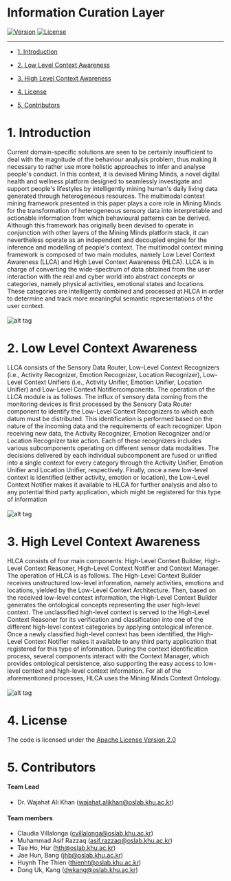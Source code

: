 # Information Curation Layer

<!-- make your own badges from here: http://shields.io/ -->
[![Version](https://img.shields.io/badge/ICL-2.5-ff69b4.svg)](http://www.miningminds.re.kr/approach/)
[![License](https://img.shields.io/badge/Apache%20License%20-Version%202.0-yellowgreen.svg)](https://www.apache.org/licenses/LICENSE-2.0)

--------------------------

<!-- Update the list and the main body. -->




- [1. Introduction](#1-introduction)
	
- [2. Low Level Context Awareness](#2-low-level-context-awareness)
   
- [3. High Level Context Awareness](#3-high-level-context-awareness)

- [4. License](#4-license)

- [5. Contributors](#5-contributors)

<!-- Main Body of the Document -->


# 1. Introduction

Current domain-specific solutions are seen to be certainly insufficient to deal with the magnitude of the behaviour analysis problem, thus making it necessary to rather use more holistic approaches to infer and analyse people's conduct. In this context, it is devised Mining Minds, a novel digital health and wellness platform designed to seamlessly investigate and support people's lifestyles
by intelligently mining human's daily living data generated through heterogeneous resources. The multimodal context mining framework presented in this paper plays a core role in Mining Minds for the transformation of heterogeneous sensory data into interpretable and actionable information from which behavioural patterns can be derived. Although this framework has originally been devised to operate in conjunction with other layers of the Mining Minds platform stack, it can nevertheless operate as an independent and decoupled engine for the inference and modelling of people's context. The multimodal context mining framework is composed of two main modules, namely Low Level Context Awareness (LLCA) and High Level Context Awareness (HLCA). LLCA is in charge of converting the wide-spectrum of data obtained from the user interaction with the real and cyber world into abstract concepts or categories, namely physical activities, emotional states and locations. These categories are intelligently combined and processed at HLCA in order to determine and track
more meaningful semantic representations of the user context.
<br><br>
![alt tag](https://nailbrainz.github.io/ICLLIB_reop/ICL.jpg)
<br>
# 2. Low Level Context Awareness

LLCA consists of the Sensory Data Router, Low-Level Context Recognizers (i.e., Activity
Recognizer, Emotion Recognizer, Location Recognizer), Low-Level Context Unifiers (i.e., Activity
Unifier, Emotion Unifier, Location Unifier) and Low-Level Context Notifiercomponents. The operation
of the LLCA module is as follows. The influx of sensory data coming from the monitoring
devices is first processed by the Sensory Data Router component to identify the Low-Level Context
Recognizers to which each datum must be distributed. This identification is performed based on
the nature of the incoming data and the requirements of each recognizer. Upon receiving new data,
the Activity Recognizer, Emotion Recognizer and/or Location Recognizer take action. Each of these
recognizers includes various subcomponents operating on different sensor data modalities. The
decisions delivered by each individual subcomponent are fused or unified into a single context
for every category through the Activity Unifier, Emotion Unifier and Location Unifier, respectively.
Finally, once a new low-level context is identified (either activity, emotion or location), the Low-Level
Context Notifier makes it available to HLCA for further analysis and also to any potential third party
application, which might be registered for this type of information
<br><br>
![alt tag](https://nailbrainz.github.io/ICLLIB_reop/LLCA.jpg)
<br>
# 3. High Level Context Awareness
HLCA consists of four main components: High-Level Context Builder, High-Level Context Reasoner,
High-Level Context Notifier and Context Manager. The operation of HLCA is as follows.
The High-Level Context Builder receives unstructured low-level information, namely activities,
emotions and locations, yielded by the Low-Level Context Architecture. Then, based on the received
low-level context information, the High-Level Context Builder generates the ontological concepts
representing the user high-level context. The unclassified high-level context is served to the High-Level
Context Reasoner for its verification and classification into one of the different high-level context
categories by applying ontological inference. Once a newly classified high-level context has been
identified, the High-Level Context Notifier makes it available to any third party application that
registered for this type of information. During the context identification process, several components
interact with the Context Manager, which provides ontological persistence, also supporting the easy
access to low-level context and high-level context information. For all of the aforementioned processes,
HLCA uses the Mining Minds Context Ontology.
<br><br>
![alt tag](https://nailbrainz.github.io/ICLLIB_reop/HLCA.jpg)
<br>
# 4. License

The code is licensed under the [Apache License Version 2.0](http://www.apache.org/licenses/LICENSE-2.0)
<br>
 
# 5. Contributors

#### Team Lead 

- Dr. Wajahat Ali Khan (wajahat.alikhan@oslab.khu.ac.kr)

#### Team members 
- Claudia Villalonga (cvillalonga@oslab.khu.ac.kr)
- Muhammad Asif Razzaq (asif.razzaq@oslab.khu.ac.kr)
- Tae Ho, Hur (hth@oslab.khu.ac.kr)
- Jae Hun, Bang (jhb@oslab.khu.ac.kr)
- Huynh The Thien (thienht@oslab.khu.ac.kr)
- Dong Uk, Kang (dwkang@oslab.khu.ac.kr)



